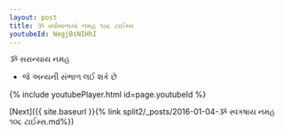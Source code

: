 ```yaml
---
layout: post
title: ૐ વર્ધામાનાયાં નમહ ૧૦૮ ટાઈમ્સ
youtubeId: NegjBsNIHhI
---
```

 
 
 ૐ સરાન્યાય નમહ  
 
 -  જે અન્યની સંભાળ લઈ શકે છે 
 
  
 
  
 
 
 
 
 
 


{% include youtubePlayer.html id=page.youtubeId %}
 
[Next]({{ site.baseurl }}{% link  split2/_posts/2016-01-04-ૐ સ્વકષાય નમહ ૧૦૮ ટાઈમ્સ.md%})
 
